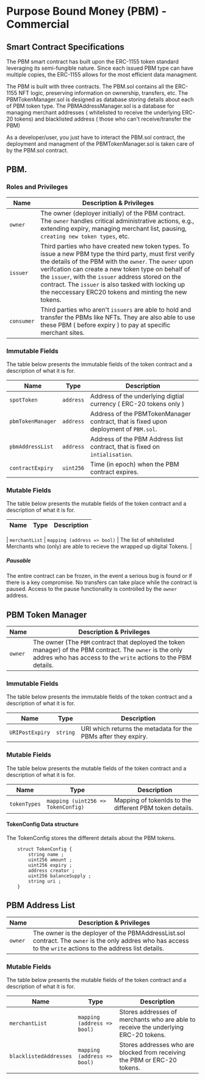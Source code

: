 # Purpose Bound Money (PBM) - Commercial


## Smart Contract Specifications
The PBM smart contract has built upon the ERC-1155 token standard leveraging its semi-fungible nature. Since each issued PBM type can have multiple copies, the ERC-1155 allows for the most efficient data managment. 

The PBM is built with three contracts. The PBM.sol contains all the ERC-1155 NFT logic, preserving information on ownership, transfers, etc. The PBMTokenManager.sol is designed as database storing details about each of PBM token type. The PBMAddressManager.sol is a database for managing merchant addresses ( whitelisted to receive the underlying ERC-20 tokens) and blacklisted address ( those who can't receive/transfer the PBM)

As a developer/user, you just have to interact the PBM.sol contract, the deployment and managment of the PBMTokenManager.sol is taken care of by the PBM.sol contract. 

## PBM.

### Roles and Privileges

| Name | Description & Privileges |
|--|--|
|`owner`| The owner (deployer initially) of the PBM contract. The `owner` handles critical administrative actions, e.g., extending expiry, managing merchant list, pausing, `creating new token types`, etc.|
|`issuer`| Third parties who have created new token types. To issue a new PBM type the third party, must first verify the details of the PBM with the `owner`. The `owner` upon verifcation can create a new token type on behalf of the `issuer`, with the `issuer` address stored on the contract. The `issuer` is also tasked with locking up the neccessary ERC20 tokens and minting the new tokens.|
|`consumer`| Third parties who aren't `issuers` are able to hold and transfer the PBMs like NFTs. They are also able to use these PBM ( before expiry ) to pay at specific merchant sites.|

### Immutable Fields
The table below presents the immutable fields of the token contract and a description of what it is for.

| Name | Type | Description |
|--|--|--|
| `spotToken` | `address` | Address of the underlying digtial currency ( ERC-20 tokens only ) |
| `pbmTokenManager` | `address` | Address of the PBMTokenManager contract, that is fixed upon deployment of `PBM.sol`.|
| `pbmAddressList` | `address` | Address of the PBM Address list contract, that is fixed on `intialisation`.|
| `contractExpiry` | `uint256` | Time (in epoch) when the PBM contract expires. |

### Mutable Fields
The table below presents the mutable fields of the token contract and a description of what it is for.

| Name | Type | Description |
|--|--|--|

| `merchantList` | `mapping (address => bool)` | The list of whitelisted Merchants who (only) are able to recieve the wrapped up digital Tokens. |


##### Pausable

The entire contract can be frozen, in the event a serious bug is found or if there is a key compromise. No transfers can take place while the contract is paused. Access to the pause functionality is controlled by the `owner` address.

## PBM Token Manager

| Name | Description & Privileges |
|--|--|
|`owner`| The owner (The `PBM` contract that deployed the token manager) of the PBM contract. The `owner` is the only addres who has access to the `write` actions to the PBM details.|

### Immutable Fields
The table below presents the immutable fields of the token contract and a description of what it is for.

| Name | Type | Description |
|--|--|--|
| `URIPostExpiry` | `string` | URI which returns the metadata for the PBMs after they expiry. |

### Mutable Fields
The table below presents the mutable fields of the token contract and a description of what it is for.

| Name | Type | Description |
|--|--|--|
| `tokenTypes` | `mapping (uint256 => TokenConfig)` | Mapping of tokenIds to the different PBM token details.|

####  TokenConfig Data structure 
The TokenConfig stores the different details about the PBM tokens.
```
    struct TokenConfig {
        string name ; 
        uint256 amount ; 
        uint256 expiry ; 
        address creator ; 
        uint256 balanceSupply ; 
        string uri ; 
    }

```

## PBM Address List 

| Name | Description & Privileges |
|--|--|
|`owner`| The owner is the deployer of the PBMAddressList.sol contract. The `owner` is the only addres who has access to the `write` actions to the address list details.|


### Mutable Fields
The table below presents the mutable fields of the token contract and a description of what it is for.

| Name | Type | Description |
|--|--|--|
| `merchantList` | `mapping (address => bool)` | Stores addresses of merchants who are able to receive the underlying ERC-20 tokens.|
| `blacklistedAddresses` | `mapping (address => bool)` | Stores addresses who are blocked from receiving the PBM or ERC-20 tokens.|
